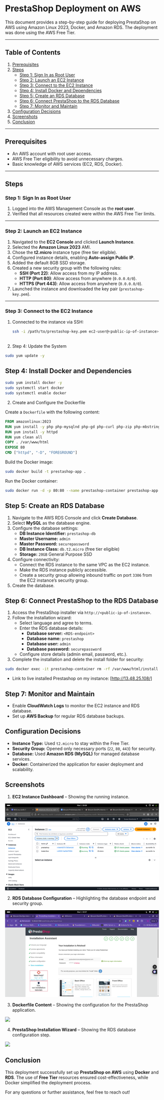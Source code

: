 # PrestaShop Deployment on AWS

This document provides a step-by-step guide for deploying PrestaShop on AWS using Amazon Linux 2023, Docker, and Amazon RDS. The deployment was done using the AWS Free Tier.

---

## Table of Contents
1. [Prerequisites](#prerequisites)
2. [Steps](#steps)
   - [Step 1: Sign In as Root User](#step-1-sign-in-as-root-user)
   - [Step 2: Launch an EC2 Instance](#step-2-launch-an-ec2-instance)
   - [Step 3: Connect to the EC2 Instance](#step-3-connect-to-the-ec2-instance)
   - [Step 4: Install Docker and Dependencies](#step-4-install-docker-and-dependencies)
   - [Step 5: Create an RDS Database](#step-5-create-an-rds-database)
   - [Step 6: Connect PrestaShop to the RDS Database](#step-6-connect-prestashop-to-the-rds-database)
   - [Step 7: Monitor and Maintain](#step-7-monitor-and-maintain)
3. [Configuration Decisions](#configuration-decisions)
4. [Screenshots](#screenshots)
5. [Conclusion](#conclusion)

---

## Prerequisites
- An AWS account with root user access.
- AWS Free Tier eligibility to avoid unnecessary charges.
- Basic knowledge of AWS services (EC2, RDS, Docker).

---

## Steps

### Step 1: Sign In as Root User
1. Logged into the AWS Management Console as the **root user**.
2. Verified that all resources created were within the AWS Free Tier limits.

---

### Step 2: Launch an EC2 Instance
1. Navigated to the **EC2 Console** and clicked **Launch Instance**.
2. Selected the **Amazon Linux 2023** AMI.
3. Chose the **t2.micro** instance type (free tier eligible).
4. Configured instance details, enabling **Auto-assign Public IP**.
5. Added the default 8GB SSD storage.
6. Created a new security group with the following rules:
   - **SSH (Port 22)**: Allow access from my IP address.
   - **HTTP (Port 80)**: Allow access from anywhere (`0.0.0.0/0`).
   - **HTTPS (Port 443)**: Allow access from anywhere (`0.0.0.0/0`).
7. Launched the instance and downloaded the key pair (`prestashop-key.pem`).

---

### Step 3: Connect to the EC2 Instance
1. Connected to the instance via SSH:
   ```bash
   ssh -i /path/to/prestashop-key.pem ec2-user@<public-ip-of-instance>



2. Step 4: Update the System

```bash
sudo yum update -y
```

## Step 4: Install Docker and Dependencies

```bash
sudo yum install docker -y
sudo systemctl start docker
sudo systemctl enable docker
```
2. Create and Configure the Dockerfile

Create a `Dockerfile` with the following content:

```Dockerfile
FROM amazonlinux:2023
RUN yum install -y php php-mysqlnd php-gd php-curl php-zip php-mbstring
RUN yum install -y httpd
RUN yum clean all
COPY . /var/www/html
EXPOSE 80
CMD ["httpd", "-D", "FOREGROUND"]
```

Build the Docker image:

```bash
sudo docker build -t prestashop-app .
```

Run the Docker container:

```bash
sudo docker run -d -p 80:80 --name prestashop-container prestashop-app
```

## Step 5: Create an RDS Database

1. Navigate to the AWS RDS Console and click **Create Database**.
2. Select **MySQL** as the database engine.
3. Configure the database settings:
   - **DB Instance Identifier:** `prestashop-db`
   - **Master Username:** `admin`
   - **Master Password:** `securepassword`
   - **DB Instance Class:** `db.t2.micro` (free tier eligible)
   - **Storage:** `20GB` General Purpose SSD
4. Configure connectivity:
   - Connect the RDS instance to the same VPC as the EC2 instance.
   - Make the RDS instance publicly accessible.
   - Create a security group allowing inbound traffic on port `3306` from the EC2 instance’s security group.
5. Create the database.

## Step 6: Connect PrestaShop to the RDS Database

1. Access the PrestaShop installer via `http://<public-ip-of-instance>`.
2. Follow the installation wizard:
   - Select language and agree to terms.
   - Enter the RDS database details:
     - **Database server:** `<RDS-endpoint>`
     - **Database name:** `prestashop`
     - **Database user:** `admin`
     - **Database password:** `securepassword`
   - Configure store details (admin email, password, etc.).
3. Complete the installation and delete the install folder for security:

```bash
sudo docker exec -it prestashop-container rm -rf /var/www/html/install
```
- Link to live installed Prestashop on my instance:
[http://13.48.25.108/]

## Step 7: Monitor and Maintain

- Enable **CloudWatch Logs** to monitor the EC2 instance and RDS database.
- Set up **AWS Backup** for regular RDS database backups.

## Configuration Decisions

- **Instance Type:** Used `t2.micro` to stay within the Free Tier.
- **Security Group:** Opened only necessary ports (`22`, `80`, `443`) for security.
- **Database:** Used **Amazon RDS (MySQL)** for managed database services.
- **Docker:** Containerized the application for easier deployment and scalability.

## Screenshots


1. **EC2 Instance Dashboard** – Showing the running instance.

<img src= "./Screenshot from 2025-03-01 19-27-21.png">


2. **RDS Database Configuration** – Highlighting the database endpoint and security group.
   
<img src= "./Screenshot from 2025-03-01 19-37-29.png">


3. **Dockerfile Content** – Showing the configuration for the PrestaShop application.

<img src= "./Screenshot from 2025-03-01 19-3.png">

4. **PrestaShop Installation Wizard** – Showing the RDS database configuration step.

<img src= "./Screenshot from 2025-03-01 19-52.png">



## Conclusion

This deployment successfully set up **PrestaShop on AWS** using **Docker** and **RDS**. The use of **Free Tier** resources ensured cost-effectiveness, while Docker simplified the deployment process.

For any questions or further assistance, feel free to reach out!
